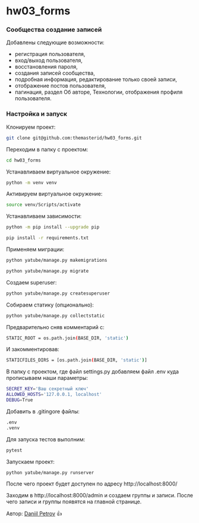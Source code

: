 
# hw03_forms
### Сообщества создание записей

Добавлены следующие возможности:
- регистрация пользователя, 
- вход/выход пользователя,
- восстановления пароля,
- создания записей сообщества,
- подробная информация, редактирование только своей записи,
- отображение постов пользователя,
- пагинация, раздел Об авторе, Технологии, отображения профиля пользователя.

### Настройка и запуск

Клонируем проект:
```bash
git clone git@github.com:themasterid/hw03_forms.git
```

Переходим в папку с проектом:

```bash
cd hw03_forms
```

Устанавливаем виртуальное окружение:

```bash
python -m venv venv
```

Активируем виртуальное окружение:

```bash
source venv/Scripts/activate
```

Устанавливаем зависимости:

```bash
python -m pip install --upgrade pip
```
```bash
pip install -r requirements.txt
```

Применяем миграции:

```bash
python yatube/manage.py makemigrations
```
```bash
python yatube/manage.py migrate
```

Создаем superuser:

```bash
python yatube/manage.py createsuperuser
```

Собираем статику (опционально):

```bash
python yatube/manage.py collectstatic
```

Предварительно сняв комментарий с:
```bash
STATIC_ROOT = os.path.join(BASE_DIR, 'static')
```

И закомментировав: 
```bash
STATICFILES_DIRS = [os.path.join(BASE_DIR, 'static')]
```

В папку с проектом, где файл settings.py добавляем файл .env куда прописываем наши параметры:

```bash
SECRET_KEY='Ваш секретный ключ'
ALLOWED_HOSTS='127.0.0.1, localhost'
DEBUG=True
```

Добавить в .gitingore файлы:

```bash
.env
.venv
```

Для запуска тестов выполним:

```bash
pytest
```



Запускаем проект:

```bash
python yatube/manage.py runserver
```

После чего проект будет доступен по адресу http://localhost:8000/

Заходим в http://localhost:8000/admin и создаем группы и записи.
После чего записи и группы появятся на главной странице.

Автор: [Daniil Petrov](https://github.com/octrow) :+1:
